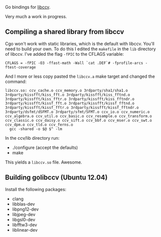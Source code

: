 Go bindings for [libccv](libccv.org).

Very much a work in progress.

## Compiling a shared library from libccv

Cgo won't work with static libraries, which is the default with libccv. You'll need to build your own.
To do this I edited the `makefile` in the `lib` directory of libccv. I've added the flag `-fPIC` to the CFLAGS variable:

    CFLAGS = -fPIC -O3 -ffast-math -Wall `cat .DEF`# -fprofile-arcs -ftest-coverage

And I more or less copy pasted the `libccv.a` make target and changed the command:

    libccv.so: ccv_cache.o ccv_memory.o 3rdparty/sha1/sha1.o 3rdparty/kissfft/kiss_fft.o 3rdparty/kissfft/kiss_fftnd.o 3rdparty/kissfft/kiss_fftr.o 3rdparty/kissfft/kiss_fftndr.o 3rdparty/kissfft/kissf_fft.o 3rdparty/kissfft/kissf_fftnd.o 3rdparty/kissfft/kissf_fftr.o 3rdparty/kissfft/kissf_fftndr.o 3rdparty/dsfmt/dSFMT.o 3rdparty/sfmt/SFMT.o ccv_io.o ccv_numeric.o ccv_algebra.o ccv_util.o ccv_basic.o ccv_resample.o ccv_transform.o ccv_classic.o ccv_daisy.o ccv_sift.o ccv_bbf.o ccv_mser.o ccv_swt.o ccv_dpm.o ccv_tld.o ccv_ferns.o
      gcc -shared -o $@ $^ -lm

In the ccv/lib directory run:
- ./configure (accept the defaults)
- make

This yields a `libccv.so` file. Awesome.

## Building golibccv (Ubuntu 12.04)

Install the following packages:
- clang
- libblas-dev
- libpng12-dev
- libjpeg-dev
- libgsl0-dev
- libfftw3-dev
- liblinear-dev

